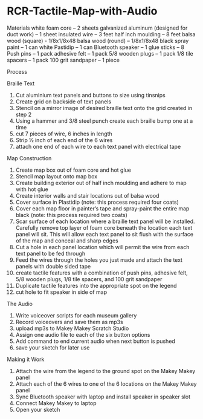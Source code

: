 # RCR-Tactile-Map-with-Audio

Materials
white foam core – 2 sheets
galvanized aluminum (designed for duct work) – 1 sheet
insulated wire – 3 feet
half inch moulding – 8 feet
balsa wood (square) - 1/8x1/8x48
balsa wood (round) – 1/8x1/8x48
black spray paint – 1 can
white Pastidip – 1 can
Bluetooth speaker – 1
glue sticks – 8
Push pins – 1 pack
adhesive felt – 1 pack
5/8 wooden plugs – 1 pack
1/8 tile spacers – 1 pack
100 grit sandpaper – 1 piece

Process 

Braille Text
1. Cut aluminium text panels and buttons to size using tinsnips
2. Create grid on backside of text panels
3. Stencil on a mirror image of desired braille text onto the grid created in step 2
4. Using a hammer and 3/8 steel punch create each braille bump one at a time
5. cut 7 pieces of wire, 6 inches in length
6. Strip ½ inch of each end of the 6 wires
7. attach one end of each wire to each text panel with electrical tape 


Map Construction
1. Create map box out of foam core and hot glue
2. Stencil map layout onto map box
3. Create building exterior out of half inch moulding and adhere to map with hot glue
4. Create interior walls and stair locations out of balsa wood
5. Cover surface in Plastidip (note: this process required four coats)
6. Cover each map floor in painter’s tape and spray-paint the entire map black (note: this process required two coats)
6. Scar surface of each location where a braille text panel will be installed. Carefully remove top layer of foam core beneath the location each text panel will sit. This will allow each text panel to sit flush with the surface of the map and conceal and sharp edges
7. Cut a hole in each panel location which will permit the wire from each text panel to be fed through
8. Feed the wires through the holes you just made and attach the text panels with double sided tape
9. create tactile features with a combination of push pins, adhesive felt, 5/8 wooden plugs, 1/8 tile spacers, and 100 grit sandpaper
10. Duplicate tactile features into the appropriate spot on the legend
11. cut hole to fit speaker in side of map

The Audio
1. Write voiceover scripts for each museum gallery
2. Record voiceovers and save them as mp3s
3. upload mp3s to Makey Makey Scratch Studio
4. Assign one audio file to each of the six button options
5. Add command to end current audio when next button is pushed
6. save your sketch for later use

Making it Work
1.	Attach the wire from the legend to the ground spot on the Makey Makey panel
2.	Attach each of the 6 wires to one of the 6 locations on the Makey Makey panel
3.	Sync Bluetooth speaker with laptop and install speaker in speaker slot
4.	Connect Makey Makey to laptop
5.	Open your sketch
